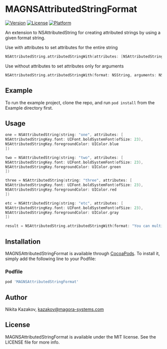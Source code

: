 MAGNSAttributedStringFormat
=====================================================================


[![Version](https://img.shields.io/cocoapods/v/MAGNSAttributedStringFormat.svg?style=flat)](http://cocoapods.org/pods/MAGNSAttributedStringFormat)
[![License](https://img.shields.io/cocoapods/l/MAGNSAttributedStringFormat.svg?style=flat)](http://cocoapods.org/pods/MAGNSAttributedStringFormat)
[![Platform](https://img.shields.io/cocoapods/p/MAGNSAttributedStringFormat.svg?style=flat)](http://cocoapods.org/pods/MAGNSAttributedStringFormat)

An extension to NSAttributedString for creating attributed strings by using a
given format string.

Use with attributes to set attributes for the entire string

```swift
NSAttributedString.attributedStringWith(attributes: [NSAttributedStringKey : Any], format: NSString, arguments: NSAttributedString...)
```

Use without attributes to set attributes only for arguments

```swift
NSAttributedString.attributedStringWith(format: NSString, arguments: NSAttributedString...)
```



## Example

To run the example project, clone the repo, and run `pod install` from the Example directory first.


## Usage

```swift
one = NSAttributedString(string: "one", attributes: [
NSAttributedStringKey.font: UIFont.boldSystemFont(ofSize: 23),
NSAttributedStringKey.foregroundColor: UIColor.blue
])

two = NSAttributedString(string: "two", attributes: [
NSAttributedStringKey.font: UIFont.boldSystemFont(ofSize: 23),
NSAttributedStringKey.foregroundColor: UIColor.green
])

three = NSAttributedString(string: "three", attributes: [
NSAttributedStringKey.font: UIFont.boldSystemFont(ofSize: 23),
NSAttributedStringKey.foregroundColor: UIColor.red
])

etc = NSAttributedString(string: "etc", attributes: [
NSAttributedStringKey.font: UIFont.boldSystemFont(ofSize: 23),
NSAttributedStringKey.foregroundColor: UIColor.gray
])

result = NSAttributedString.attributedStringWith(format: "You can multiple (%@, %@, %@, %@) arguments with their attributes each of them", arguments: one, two, three, etc)
```


## Installation

MAGNSAttributedStringFormat is available through [CocoaPods](http://cocoapods.org). To install
it, simply add the following line to your Podfile:

### Podfile

```ruby
pod 'MAGNSAttributedStringFormat'
```

## Author

Nikita Kazakov, kazakov@magora-systems.com

## License

MAGNSAttributedStringFormat is available under the MIT license. See the LICENSE file for more info.
